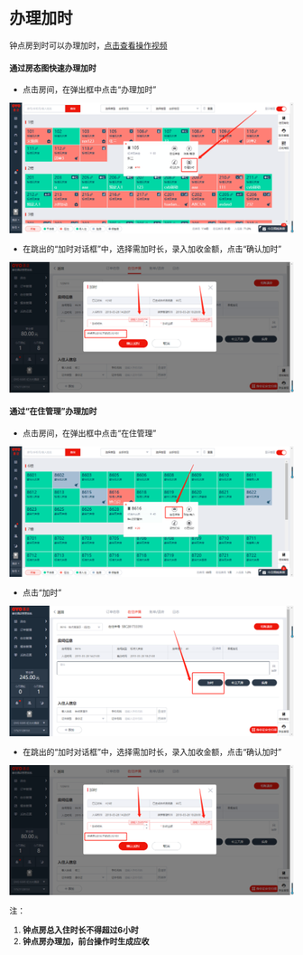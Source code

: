 # 办理加时

钟点房到时可以办理加时，[点击查看操作视频](http://crs-pms-vidio.oss-cn-beijing.aliyuncs.com/%E9%92%9F%E7%82%B9%E6%88%BF%E5%8A%A0%E6%97%B6.mp4)

#### 通过房态图快速办理加时

* 点击房间，在弹出框中点击“办理加时”

![](../../../.gitbook/assets/image%20%28220%29.png)

* 在跳出的“加时对话框”中，选择需加时长，录入加收金额，点击“确认加时”

![](../../../.gitbook/assets/image%20%28586%29.png)

#### 通过“在住管理”办理加时

* 点击房间，在弹出框中点击“在住管理”

![](../../../.gitbook/assets/image%20%28426%29.png)

* 点击“加时”

![](../../../.gitbook/assets/image%20%28347%29.png)

* 在跳出的“加时对话框”中，选择需加时长，录入加收金额，点击“确认加时”

![](../../../.gitbook/assets/image%20%28263%29.png)

注：

1. **钟点房总入住时长不得超过6小时**
2.  **钟点房办理加，前台操作时生成应收**

